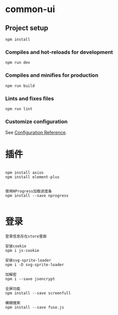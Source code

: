 # common-ui

## Project setup
```
npm install
```

### Compiles and hot-reloads for development
```
npm run dev
```

### Compiles and minifies for production
```
npm run build
```

### Lints and fixes files
```
npm run lint
```

### Customize configuration
See [Configuration Reference](https://cli.vuejs.org/config/).


# 插件
```

npm install axios
npm install element-plus


使用NProgress加载进度条
npm install --save nprogress 


```
# 登录
```
登录信息存在store里面

安装cookie
npm i js-cookie

安装svg-sprite-loader
npm i -D svg-sprite-loader

加解密
npm i --save jsencrypt

全屏功能
npm install --save screenfull

模糊搜索
npm install --save fuse.js
```

